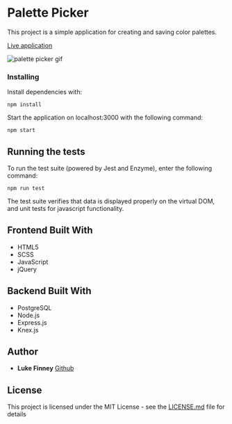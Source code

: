 # Palette Picker

This project is a simple application for creating and saving color palettes.

[Live application](https://palette-picker-lfinney.herokuapp.com/)


![palette picker gif](https://user-images.githubusercontent.com/22566946/35357474-e1939a9a-0110-11e8-8a9c-795795a9728c.gif)


### Installing

Install dependencies with:

```
npm install
```

Start the application on localhost:3000 with the following command:

```
npm start
```

## Running the tests

To run the test suite (powered by Jest and Enzyme), enter the following command:
```
npm run test
```
The test suite verifies that data is displayed properly on the virtual DOM, and unit tests for javascript functionality.

## Frontend Built With
* HTML5
* SCSS
* JavaScript
* jQuery

## Backend Built With
* PostgreSQL
* Node.js
* Express.js
* Knex.js

## Author
* **Luke Finney** [Github](https://github.com/lfinney)

## License

This project is licensed under the MIT License - see the [LICENSE.md](LICENSE.md) file for details
